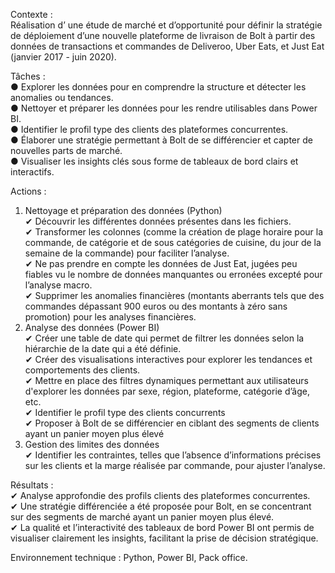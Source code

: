 Contexte :  
Réalisation d’ une étude de marché et d’opportunité pour définir la stratégie de déploiement d’une nouvelle plateforme de livraison de Bolt à partir des données de transactions et commandes de Deliveroo, Uber Eats, et Just Eat (janvier 2017 - juin 2020).

Tâches :  
●	Explorer les données pour en comprendre la structure et détecter les anomalies ou tendances.  
●	Nettoyer et préparer les données pour les rendre utilisables dans Power BI.  
●	Identifier le profil type des clients des plateformes concurrentes.  
●	Élaborer une stratégie permettant à Bolt de se différencier et capter de nouvelles parts de marché.  
●	Visualiser les insights clés sous forme de tableaux de bord clairs et interactifs.  

Actions :  
1.	Nettoyage et préparation des données (Python)  
✔	Découvrir les différentes données présentes dans les fichiers.  
✔	Transformer les colonnes (comme la création de plage horaire pour la commande, de catégorie et de sous catégories de cuisine, du jour de la semaine de la commande) pour faciliter l’analyse.  
✔	Ne pas prendre en compte les données de Just Eat, jugées peu fiables vu le nombre de données manquantes ou erronées excepté pour l’analyse macro.  
✔	Supprimer les anomalies financières (montants aberrants tels que des commandes dépassant 900 euros ou des montants à zéro sans promotion) pour les analyses financières.  
2.	Analyse des données (Power BI)  
✔	Créer une table de date qui permet de filtrer les données selon la hiérarchie de la date qui a été définie.  
✔	Créer des visualisations interactives pour explorer les tendances et comportements des clients.  
✔	Mettre en place des filtres dynamiques permettant aux utilisateurs d'explorer les données par sexe, région, plateforme, catégorie d’âge, etc.  
✔	Identifier le profil type des clients concurrents   
✔	Proposer à Bolt de se différencier en ciblant des segments de clients ayant un panier moyen plus élevé   
3.	Gestion des limites des données  
✔	Identifier les contraintes, telles que l’absence d’informations précises sur les clients et la marge réalisée par commande, pour ajuster l’analyse.  

Résultats :  
✔	Analyse approfondie des profils clients des plateformes concurrentes.  
✔	Une stratégie différenciée a été proposée pour Bolt, en se concentrant sur des segments de marché ayant un panier moyen plus élevé.  
✔	La qualité et l’interactivité des tableaux de bord Power BI ont permis de visualiser clairement les insights, facilitant la prise de décision stratégique.  

Environnement technique : Python, Power BI, Pack office.
